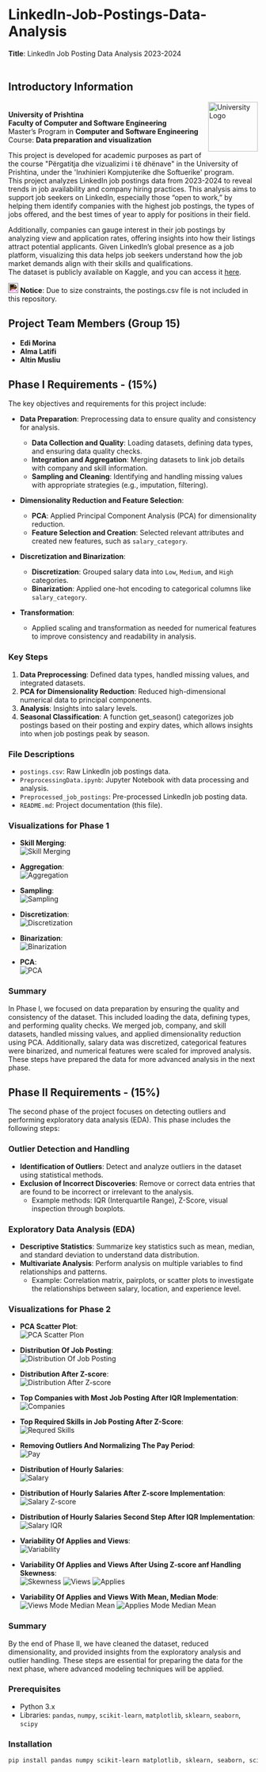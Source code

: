 # LinkedIn-Job-Postings-Data-Analysis
**Title**: LinkedIn Job Posting Data Analysis 2023-2024<br><br>

## Introductory Information
<img src="images/logo.png" alt="University Logo" width="100" align="right"><br>
**University of Prishtina**<br>
**Faculty of Computer and Software Engineering**<br> 
Master’s Program in **Computer and Software Engineering**                                            
Course: **Data preparation and visualization**



This project is developed for academic purposes as part of the course "Përgatitja dhe vizualizimi i të dhënave"  in the University of Prishtina, under the 'Inxhinieri Kompjuterike dhe Softuerike' program.<br>
This project analyzes LinkedIn job postings data from 2023-2024 to reveal trends in job availability and company hiring practices. This analysis aims to support job seekers on LinkedIn, especially those “open to work,” by helping them identify companies with the highest job postings, the types of jobs offered, and the best times of year to apply for positions in their field.

Additionally, companies can gauge interest in their job postings by analyzing view and application rates, offering insights into how their listings attract potential applicants. Given LinkedIn’s global presence as a job platform, visualizing this data helps job seekers understand how the job market demands align with their skills and qualifications.<br>
The dataset is publicly available on Kaggle, and you can access it [here](https://www.kaggle.com/datasets/arshkon/linkedin-job-postings).


<img src="https://raw.githubusercontent.com/FortAwesome/Font-Awesome/6.x/svgs/solid/cloud.svg" width="20" height="20" style="filter: invert(1) brightness(2);"> <strong>Notice</strong>: Due to size constraints, the postings.csv file is not included in this repository.

## Project Team Members (Group 15)
- **Edi Morina**
- **Alma Latifi**
- **Altin Musliu**


## Phase I Requirements - (15%)

The key objectives and requirements for this project include:

- **Data Preparation**: Preprocessing data to ensure quality and consistency for analysis.
  - **Data Collection and Quality**: Loading datasets, defining data types, and ensuring data quality checks.
  - **Integration and Aggregation**: Merging datasets to link job details with company and skill information.
  - **Sampling and Cleaning**: Identifying and handling missing values with appropriate strategies (e.g., imputation, filtering).
  
- **Dimensionality Reduction and Feature Selection**:
  - **PCA**: Applied Principal Component Analysis (PCA) for dimensionality reduction.
  - **Feature Selection and Creation**: Selected relevant attributes and created new features, such as `salary_category`.

- **Discretization and Binarization**:
  - **Discretization**: Grouped salary data into `Low`, `Medium`, and `High` categories.
  - **Binarization**: Applied one-hot encoding to categorical columns like `salary_category`.

- **Transformation**:
  - Applied scaling and transformation as needed for numerical features to improve consistency and readability in analysis.

### Key Steps

1. **Data Preprocessing**: Defined data types, handled missing values, and integrated datasets.
2. **PCA for Dimensionality Reduction**: Reduced high-dimensional numerical data to principal components.
3. **Analysis**: Insights into salary levels.
4. **Seasonal Classification**: A function get_season() categorizes job postings based on their posting and expiry dates, which allows insights into when job postings peak by season.

### File Descriptions

- `postings.csv`: Raw LinkedIn job postings data.
- `PreprocessingData.ipynb`: Jupyter Notebook with data processing and analysis.
- `Preprocessed_job_postings`: Pre-processed LinkedIn job posting data.
- `README.md`: Project documentation (this file).

### Visualizations for Phase 1

- **Skill Merging**:  
  ![Skill Merging](images/skill_merging.png)  
  

- **Aggregation**:  
  ![Aggregation](images/aggregation.png)  
  

- **Sampling**:  
  ![Sampling](images/sampling.png)  
  

- **Discretization**:  
  ![Discretization](images/discretization.png)  
  

- **Binarization**:  
  ![Binarization](images/binarization.png)  
  

- **PCA**:  
  ![PCA](images/pca.png)

### Summary

In Phase I, we focused on data preparation by ensuring the quality and consistency of the dataset. This included loading the data, defining types, and performing quality checks. We merged job, company, and skill datasets, handled missing values, and applied dimensionality reduction using PCA. Additionally, salary data was discretized, categorical features were binarized, and numerical features were scaled for improved analysis. These steps have prepared the data for more advanced analysis in the next phase.



## Phase II Requirements - (15%)

The second phase of the project focuses on detecting outliers and performing exploratory data analysis (EDA). This phase includes the following steps:

### **Outlier Detection and Handling**
- **Identification of Outliers**: Detect and analyze outliers in the dataset using statistical methods.
- **Exclusion of Incorrect Discoveries**: Remove or correct data entries that are found to be incorrect or irrelevant to the analysis.
  - Example methods: IQR (Interquartile Range), Z-Score, visual inspection through boxplots.

### **Exploratory Data Analysis (EDA)**
- **Descriptive Statistics**: Summarize key statistics such as mean, median, and standard deviation to understand data distribution.
- **Multivariate Analysis**: Perform analysis on multiple variables to find relationships and patterns.
  - Example: Correlation matrix, pairplots, or scatter plots to investigate the relationships between salary, location, and experience level.

### **Visualizations for Phase 2**

- **PCA Scatter Plot**:  
  ![PCA Scatter Plon](images/pca_scatter.png)
  
  
- **Distribution Of Job Posting**:  
  ![Distribution Of Job Posting](images/distribution.png)  


- **Distribution After Z-score**:  
  ![Distribution After Z-score](images/z-distribution.png)

  
- **Top Companies with Most Job Posting After IQR Implementation**:  
  ![Companies](images/companis.png)

- **Top Required Skills in Job Posting After Z-Score**:   
    ![Requred Skills](images/JobSkills.png)

- **Removing Outliers And Normalizing The Pay Period**:  
  ![Pay](images/pay_table.png)


- **Distribution of Hourly Salaries**:  
  ![Salary](images/salary.png)


- **Distribution of Hourly Salaries After Z-score Implementation**:  
  ![Salary Z-score](images/salary_zscore.png)


- **Distribution of Hourly Salaries Second Step After IQR Implementation**:  
  ![Salary IQR](images/salary_iqr.png)

- **Variability Of Applies and Views**:  
  ![Variability](images/variablity.png)

- **Variability Of Applies and Views After Using Z-score anf Handling Skewness**:  
  ![Skewness](images/skewness.png)
  ![Views](images/views.png) 
  ![Applies](images/applies.png)


- **Variability Of Applies and Views With Mean, Median Mode**:
  ![Views Mode Median Mean](images/views_mode.png) 
  ![Applies Mode Median Mean](images/applies_mode.png)

### Summary

By the end of Phase II, we have cleaned the dataset, reduced dimensionality, and provided insights from the exploratory analysis and outlier handling. These steps are essential for preparing the data for the next phase, where advanced modeling techniques will be applied.




### Prerequisites

- Python 3.x
- Libraries: `pandas`, `numpy`, `scikit-learn`, `matplotlib`, `sklearn`, `seaborn`, `scipy`

### Installation

```bash
pip install pandas numpy scikit-learn matplotlib, sklearn, seaborn, scipy